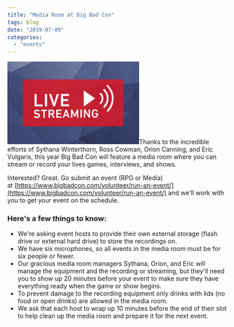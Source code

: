 ```yaml
---
title: "Media Room at Big Bad Con"
tags: blog
date: "2019-07-09"
categories: 
  - "events"
---
```


![](/images/LiveStreaming_Button_PTC2018-300x188.png)Thanks to the incredible efforts of Sythana Winterthorn, Ross Cowman, Orion Canning, and Eric Vulgaris, this year Big Bad Con will feature a media room where you can stream or record your lives games, interviews, and shows.

Interested? Great. Go submit an event (RPG or Media) at [https://www.bigbadcon.com/volunteer/run-an-event/](https://www.bigbadcon.com/volunteer/run-an-event/) and we'll work with you to get your event on the schedule.

### Here's a few things to know:

- We're asking event hosts to provide their own external storage (flash drive or external hard drive) to store the recordings on.
- We have six microphones, so all events in the media room must be for six people or fewer.
- Our gracious media room managers Sythana, Orion, and Eric will manage the equipment and the recording or streaming, but they'll need you to show up 20 minutes before your event to make sure they have everything ready when the game or show begins.
- To prevent damage to the recording equipment only drinks with lids (no food or open drinks) are allowed in the media room.
- We ask that each host to wrap up 10 minutes before the end of their slot to help clean up the media room and prepare it for the next event.
